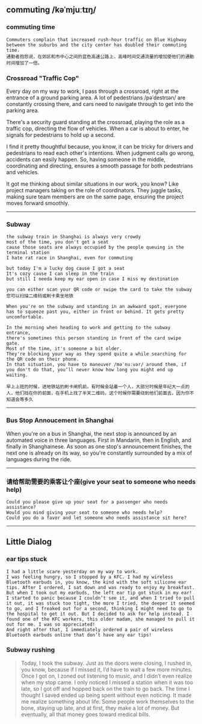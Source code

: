 ## commuting /kəˈmjuːtɪŋ/

### commuting time
```
Commuters complain that increased rush-hour traffic on Blue Highway between the suburbs and the city center has doubled their commuting time.
通勤者抱怨说，在郊区和市中心之间的蓝色高速公路上，高峰时间交通流量的增加使他们的通勤时间增加了一倍。
```

### Crossroad "Traffic Cop"

Every day on my way to work, I pass through a crossroad, right at the entrance of a ground parking area. 
A lot of pedestrians /pəˈdestrɪən/ are constantly crossing there, and cars need to navigate through to 
get into the parking area.

There's a security guard standing at the crossroad, playing the role as a traffic cop,
directing the flow of vehicles. 
When a car is about to enter, he signals for pedestrians to hold up a second. 

I find it pretty thoughtful because, you know, it can be tricky for drivers and pedestrians to read each other's intentions. 
When judgment calls go wrong, accidents can easily happen. 
So, having someone in the middle, coordinating and directing, ensures a smooth passage for both pedestrians and vehicles.

It got me thinking about similar situations in our work, you know? 
Like project managers taking on the role of coordinators. 
They juggle tasks, making sure team members are on the same page, ensuring the project moves forward smoothly.

<hr>

### Subway

```
the subway train in Shanghai is always very crowdy
most of the time, you don't get a seat
cause those seats are always occupied by the people queuing in the terminal station
I hate rat race in Shanghai, even for commuting

but today I'm a lucky dog cause I got a seat
It's cozy cause I can sleep in the train
but still I needa keep my ear open in case I miss my destination

you can either scan your QR code or swipe the card to take the subway
您可以扫描二维码或刷卡乘坐地铁

When you're on the subway and standing in an awkward spot, everyone has to squeeze past you, either in front or behind. It gets pretty uncomfortable.

In the morning when heading to work and getting to the subway entrance, 
there's sometimes this person standing in front of the card swipe gate. 
Most of the time, it's someone a bit older. 
They're blocking your way as they spend quite a while searching for the QR code on their phone. 
In that situation, you have to maneuver /məˈnuːvər/ around them, if you don't do that, you‘ll never know how long you might end up waiting.

早上上班的时候，进地铁站的刷卡闸机前，有时候会站着一个人，大部分时候是年纪大一点的人，他们挡在你的前面，在手机上找了半天二维码，这个时候你需要绕到他们前面去，因为你不知道会等多久
```

<hr>

### Bus Stop Annoucement in Shanghai

When you're on a bus in Shanghai, the next stop is announced by an automated voice in three languages.
First in Mandarin, then in English, and finally in Shanghainese. 
As soon as one stop's announcement finishes, the next one is already on its way, so you're constantly surrounded by a mix of languages during the ride.

<hr>

### 请给帮助需要的乘客让个座(give your seat to someone who needs help)
```
Could you please give up your seat for a passenger who needs assistance?
Would you mind giving your seat to someone who needs help?
Could you do a favor and let someone who needs assistance sit here?
```
<hr>



## Little Dialog

### ear tips stuck
```
I had a little scare yesterday on my way to work. 
I was feeling hungry, so I stopped by a KFC. I had my wireless Bluetooth earbuds in, you know, the kind with the soft silicone ear tips. After I ordered, I sat down and was ready to enjoy my breakfast. But when I took out my earbuds, the left ear tip got stuck in my ear! I started to panic because I couldn’t see it, and when I tried to pull it out, it was stuck too tight, the more I tried, the deeper it seemed to go, and I freaked out for a second, thinking I might need to go to the hospital to get it out. But I decided to ask for help instead. I found one of the KFC workers, this older madam, she managed to pull it out for me. I was so appreciated!
And right after that, I immediately ordered a pair of wireless Bluetooth earbuds online that don’t have any ear tips!
```


### Subway rushing
> Today, I took the subway. Just as the doors were closing, I rushed in, you know, because if I missed it, I’d have to wait a few more minutes. Once I got on, I zoned out listening to music, and I didn’t even realize when my stop came. I only noticed I missed a station when it was too late, so I got off and hopped back on the train to go back.
The time I thought I saved ended up being spent without even noticing.
It made me realize something about life. Some people work themselves to the bone, staying up late, and at first, they make a lot of money. But eventually, all that money goes toward medical bills.

